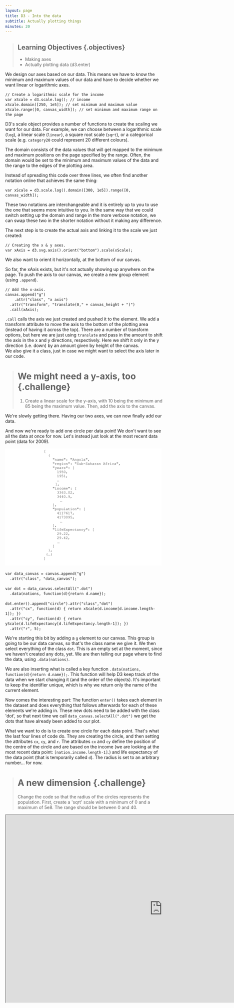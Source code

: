 ```yaml
---
layout: page
title: D3 - Into the data
subtitle: Actually plotting things
minutes: 20
---
```


> ## Learning Objectives {.objectives}
> 
> * Making axes
> * Actually plotting data (d3.enter)


We design our axes based on our data. This means we have to know the minimum and 
maximum values of our data and have to decide whether we want linear or logarithmic
axes.


~~~{.js}
// Create a logarithmic scale for the income 
var xScale = d3.scale.log(); // income
xScale.domain([250, 1e5]); // set minimum and maximum value
xScale.range([0, canvas_width]); // set minimum and maximum range on the page
~~~

D3's scale object provides a number of functions to create the scaling we want 
for our data. For example, we can choose between a logarithmic scale (`log`), a 
linear scale (`linear`), a square root scale (`sqrt`), or a categorical scale 
(e.g. `category20` could represent 20 different colours).

The domain consists of the data values that will get mapped to the minimum and maximum positions on the page specified by the range. Often, the domain would be set to the minimum and maximum values of the data and the range to the edges of the plotting area. 


Instead of spreading this code over three lines, we often find another notation 
online that achieves the same thing:

~~~{.js}
var xScale = d3.scale.log().domain([300, 1e5]).range([0, canvas_width]);  
~~~

These two notations are interchangeable and it is entirely up to you to use the 
one that seems more intuitive to you. 
In the same way that we could switch setting up the domain and range in the more 
verbose notation, we can swap these two in the shorter notation without it making 
any difference. 

The next step is to create the actual axis and linking it to the scale we just 
created:

~~~{.js}
// Creating the x & y axes.
var xAxis = d3.svg.axis().orient("bottom").scale(xScale);
~~~

We also want to orient it horizontally, at the bottom of our canvas.

So far, the xAxis exists, but it's not actually showing up anywhere on the page.
To push the axis to our canvas, we create a new group element (using `.append`).

~~~{.js}
// Add the x-axis.
canvas.append("g")
	.attr("class", "x axis")
  .attr("transform", "translate(0," + canvas_height + ")")
  .call(xAxis);
~~~

`.call` calls the axis we just created and pushed it to the element.
We add a transform attribute to move the axis to the bottom of the plotting area (instead of having it across the top). There are a number of transform options, but here we are just using `translate` and pass in the amount to shift the axis in the x and y directions, respectively. Here we shift it only in the y direction (i.e. down) by an amount given by height of the canvas.  
We also give it a class, just in case we might want to select the axis later in our code.

> # We might need a y-axis, too {.challenge}
> 1. Create a linear scale for the y-axis, with 10 being the minimum and 85 being the maximum value. Then, add the axis to the canvas.

We're slowly getting there. Having our two axes, we can now finally add our data. 

And now we're ready to add one circle per data point! 
We don't want to see all the data at once for now. Let's instead just look at the 
most recent data point (data for 2009).

<img src="img/data_structure.png" alt="data structure" width="500" />


~~~{.js}
var data_canvas = canvas.append("g")
  .attr("class", "data_canvas");
      
var dot = data_canvas.selectAll(".dot")
  .data(nations, function(d){return d.name});

dot.enter().append("circle").attr("class","dot")
  .attr("cx", function(d) { return xScale(d.income[d.income.length-1]); }) 
  .attr("cy", function(d) { return yScale(d.lifeExpectancy[d.lifeExpectancy.length-1]); })
  .attr("r", 5);
~~~

We're starting this bit by adding a `g` element to our canvas.
This group is going to be our data canvas, so that's the class name we give it.
We then select everything of the class `dot`. This is an empty set at the moment,
since we haven't created any dots, yet.
We are then telling our page where to find the data, using `.data(nations)`.

We are also inserting what is called a key function `.data(nations, function(d){return d.name});`. This function will help D3 keep track of the data when we start changing it (and the order of the objects). It's important to keep the identifier unique, which is why we return only the name of the current element.

Now comes the interesting part:
The function `enter()` takes each element in the dataset and does everything that follows afterwards for each of these elements we're adding in. These new dots need to be added with the class 'dot', so that next time we call `data_canvas.selectAll(".dot")` we get the dots that have already been added to our plot.

What we want to do is to create one circle for each data point. That's
what the last four lines of code do. They are creating the circle, and then setting 
the attributes `cx`, `cy`, and `r`. 
The attributes `cx` and `cy` define the position of the centre of the circle and are based on the income (we are looking at the most recent data point: `[nation.income.length-1]`.) and life expectancy of the data point (that is temporarily called `d`). The radius is set to an 
arbitrary number... for now.


> # A new dimension {.challenge}
> Change the code so that the radius of the circles represents the population. First, create a 'sqrt' scale with a minimum of 0 and a maximum of 5e8. The range should be between 0 and 40. 


<iframe src="http://isakiko.github.io/D3-visualising-data/code/index08.html" width="1000" height="600"></iframe>
